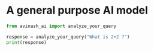 # A general purpose AI model 

```python
from avinash_ai import analyze_your_query

response = analyze_your_query("What is 2+2 ?")
print(response)
```